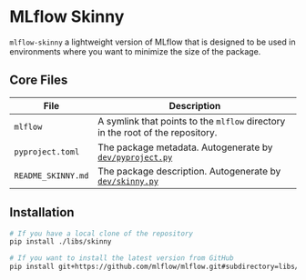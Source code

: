 # MLflow Skinny

`mlflow-skinny` a lightweight version of MLflow that is designed to be used in environments where you want to minimize the size of the package.

## Core Files

| File               | Description                                                                     |
| ------------------ | ------------------------------------------------------------------------------- |
| `mlflow`           | A symlink that points to the `mlflow` directory in the root of the repository.  |
| `pyproject.toml`   | The package metadata. Autogenerate by [`dev/pyproject.py`](../dev/pyproject.py) |
| `README_SKINNY.md` | The package description. Autogenerate by [`dev/skinny.py`](../dev/pyproject.py) |

## Installation

```sh
# If you have a local clone of the repository
pip install ./libs/skinny

# If you want to install the latest version from GitHub
pip install git+https://github.com/mlflow/mlflow.git#subdirectory=libs/skinny
```
